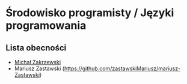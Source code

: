 # Środowisko programisty / Języki programowania

## Lista obecności

- [Michał Zakrzewski](https://github.com/ZakrzewskiM30/SPJP2025-2026)
- Mariusz Zastawski (https://github.com/zastawskiMariusz/mariusz-Zastawski)

